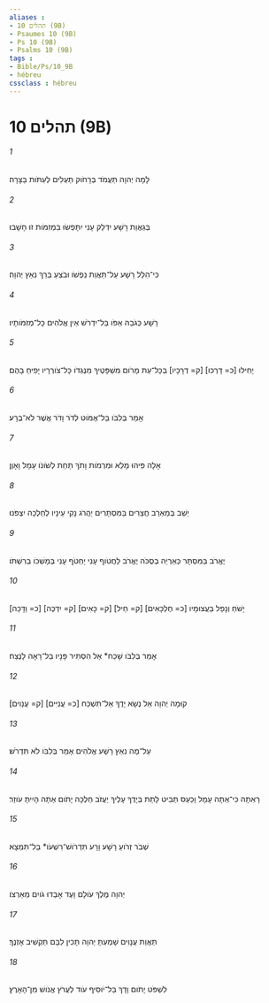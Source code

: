 ```yaml
---
aliases : 
- תהלים 10 (9B)
- Psaumes 10 (9B)
- Ps 10 (9B)
- Psalms 10 (9B)
tags : 
- Bible/Ps/10_9B
- hébreu
cssclass : hébreu
---
```


# תהלים 10 (9B)

###### 1
לָמָה יְהוָה תַּעֲמֹד בְּרָחֹוק תַּעְלִים לְעִתֹּות בַּצָּרָה׃
###### 2
בְּגַאֲוַת רָשָׁע יִדְלַק עָנִי יִתָּפְשׂוּ בִּמְזִמֹּות זוּ חָשָׁבוּ׃
###### 3
כִּי־הִלֵּל רָשָׁע עַל־תַּאֲוַת נַפְשֹׁו וּבֹצֵעַ בֵּרֵךְ נִאֵץ יְהוָה׃
###### 4
רָשָׁע כְּגֹבַהּ אַפֹּו בַּל־יִדְרֹשׁ אֵין אֱלֹהִים כָּל־מְזִמֹּותָיו׃
###### 5
יָחִילוּ [כ= דָרְכּו] [ק= דְרָכָיו] בְּכָל־עֵת מָרֹום מִשְׁפָּטֶיךָ מִנֶּגְדֹּו כָּל־צֹורְרָיו יָפִיחַ בָּהֶם׃
###### 6
אָמַר בְּלִבֹּו בַּל־אֶמֹּוט לְדֹר וָדֹר אֲשֶׁר לֹא־בְרָע׃
###### 7
אָלָה פִּיהוּ מָלֵא וּמִרְמֹות וָתֹךְ תַּחַת לְשֹׁונֹו עָמָל וָאָוֶן׃
###### 8
יֵשֵׁב בְּמַאְרַב חֲצֵרִים בַּמִּסְתָּרִים יַהֲרֹג נָקִי עֵינָיו לְחֵלְכָה יִצְפֹּנוּ׃
###### 9
יֶאֱרֹב בַּמִּסְתָּר כְּאַרְיֵה בְסֻכֹּה יֶאֱרֹב לַחֲטֹוף עָנִי יַחְטֹף עָנִי בְּמָשְׁכֹו בְרִשְׁתֹּו׃
###### 10
[כ= וַדָּכַה] [ק= יִדְכֶּה] יָשֹׁחַ וְנָפַל בַּעֲצוּמָיו [כ= חֶלְכָּאִים] [ק= חֵיל] [ק= כָּאִים]׃
###### 11
אָמַר בְּלִבֹּו שָׁכַח* אֵל הִסְתִּיר פָּנָיו בַּל־רָאָה לָנֶצַח׃
###### 12
קוּמָה יְהוָה אֵל נְשָׂא יָדֶךָ אַל־תִּשְׁכַּח [כ= עֲנִיִּים] [ק= עֲנָוִים]׃
###### 13
עַל־מֶה נִאֵץ רָשָׁע אֱלֹהִים אָמַר בְּלִבֹּו לֹא תִּדְרֹשׁ׃
###### 14
רָאִתָה כִּי־אַתָּה עָמָל וָכַעַס תַּבִּיט לָתֵת בְּיָדֶךָ עָלֶיךָ יַעֲזֹב חֵלֶכָה יָתֹום אַתָּה הָיִיתָ עֹוזֵר׃
###### 15
שְׁבֹר זְרֹועַ רָשָׁע וָרָע תִּדְרֹושׁ־רִשְׁעֹו* בַל־תִּמְצָא׃
###### 16
יְהוָה מֶלֶךְ עֹולָם וָעֶד אָבְדוּ גֹויִם מֵאַרְצֹו׃
###### 17
תַּאֲוַת עֲנָוִים שָׁמַעְתָּ יְהוָה תָּכִין לִבָּם תַּקְשִׁיב אָזְנֶךָ׃
###### 18
לִשְׁפֹּט יָתֹום וָדָךְ בַּל־יֹוסִיף עֹוד לַעֲרֹץ אֱנֹושׁ מִן־הָאָרֶץ׃
